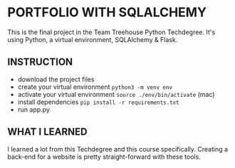 # PORTFOLIO WITH SQLALCHEMY

This is the final project in the Team Treehouse Python Techdegree. It's using Python, a virtual environment, SQLAlchemy & Flask.

## INSTRUCTION
- download the project files
- create your virtual environment `python3 -m venv env`
- activate your virtual environment `source ./env/bin/activate` (mac)
- install dependencies `pip install -r requirements.txt`
- run app.py

## WHAT I LEARNED
I learned a lot from this Techdegree and this course specifically. Creating a back-end for a website is pretty straight-forward with these tools.